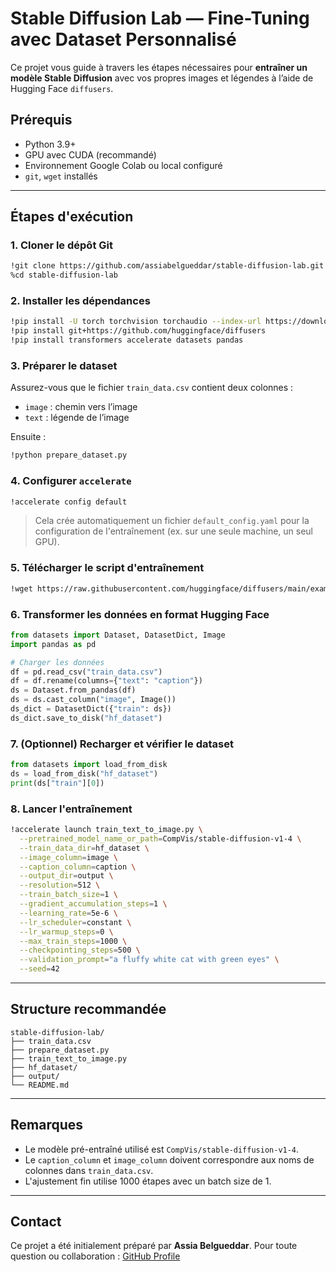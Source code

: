 # Stable Diffusion Lab — Fine-Tuning avec Dataset Personnalisé 

Ce projet vous guide à travers les étapes nécessaires pour **entraîner un modèle Stable Diffusion** avec vos propres images et légendes à l’aide de Hugging Face `diffusers`.

##  Prérequis

* Python 3.9+
* GPU avec CUDA (recommandé)
* Environnement Google Colab ou local configuré
* `git`, `wget` installés

---

##  Étapes d'exécution

### 1. Cloner le dépôt Git

```bash
!git clone https://github.com/assiabelgueddar/stable-diffusion-lab.git
%cd stable-diffusion-lab
```

### 2. Installer les dépendances

```bash
!pip install -U torch torchvision torchaudio --index-url https://download.pytorch.org/whl/cu118
!pip install git+https://github.com/huggingface/diffusers
!pip install transformers accelerate datasets pandas
```

### 3. Préparer le dataset

Assurez-vous que le fichier `train_data.csv` contient deux colonnes :

* `image` : chemin vers l’image
* `text` : légende de l’image

Ensuite :

```bash
!python prepare_dataset.py
```

### 4. Configurer `accelerate`

```bash
!accelerate config default
```

> Cela crée automatiquement un fichier `default_config.yaml` pour la configuration de l'entraînement (ex. sur une seule machine, un seul GPU).

### 5. Télécharger le script d'entraînement

```bash
!wget https://raw.githubusercontent.com/huggingface/diffusers/main/examples/text_to_image/train_text_to_image.py
```

### 6. Transformer les données en format Hugging Face

```python
from datasets import Dataset, DatasetDict, Image
import pandas as pd

# Charger les données
df = pd.read_csv("train_data.csv")
df = df.rename(columns={"text": "caption"})
ds = Dataset.from_pandas(df)
ds = ds.cast_column("image", Image())
ds_dict = DatasetDict({"train": ds})
ds_dict.save_to_disk("hf_dataset")
```

### 7. (Optionnel) Recharger et vérifier le dataset

```python
from datasets import load_from_disk
ds = load_from_disk("hf_dataset")
print(ds["train"][0])
```

### 8. Lancer l'entraînement

```bash
!accelerate launch train_text_to_image.py \
  --pretrained_model_name_or_path=CompVis/stable-diffusion-v1-4 \
  --train_data_dir=hf_dataset \
  --image_column=image \
  --caption_column=caption \
  --output_dir=output \
  --resolution=512 \
  --train_batch_size=1 \
  --gradient_accumulation_steps=1 \
  --learning_rate=5e-6 \
  --lr_scheduler=constant \
  --lr_warmup_steps=0 \
  --max_train_steps=1000 \
  --checkpointing_steps=500 \
  --validation_prompt="a fluffy white cat with green eyes" \
  --seed=42
```

---

##  Structure recommandée

```
stable-diffusion-lab/
├── train_data.csv
├── prepare_dataset.py
├── train_text_to_image.py
├── hf_dataset/
├── output/
└── README.md
```

---

##  Remarques

* Le modèle pré-entraîné utilisé est `CompVis/stable-diffusion-v1-4`.
* Le `caption_column` et `image_column` doivent correspondre aux noms de colonnes dans `train_data.csv`.
* L'ajustement fin utilise 1000 étapes avec un batch size de 1.

---

##  Contact

Ce projet a été initialement préparé par **Assia Belgueddar**.
Pour toute question ou collaboration : [GitHub Profile](https://github.com/assiabelgueddar)


